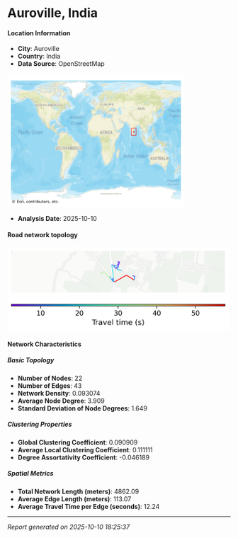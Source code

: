 # Auroville, India

#### Location Information

- **City**: Auroville
- **Country**: India
- **Data Source**: OpenStreetMap
<img src="Auroville_location.png" alt="Auroville Location Map" width="400" />

- **Analysis Date**: 2025-10-10

#### Road network topology

<img src="Auroville_network_map.png" alt="Auroville Road Network Map" width="500"/>

#### Network Characteristics

##### Basic Topology

- **Number of Nodes**: 22
- **Number of Edges**: 43
- **Network Density**: 0.093074
- **Average Node Degree**: 3.909
- **Standard Deviation of Node Degrees**: 1.649

##### Clustering Properties

- **Global Clustering Coefficient**: 0.090909
- **Average Local Clustering Coefficient**: 0.111111
- **Degree Assortativity Coefficient**: -0.046189

##### Spatial Metrics

- **Total Network Length (meters)**: 4862.09
- **Average Edge Length (meters)**: 113.07
- **Average Travel Time per Edge (seconds)**: 12.24

---
*Report generated on 2025-10-10 18:25:37*

